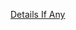 [Details If Any](https://github.com/deathbybandaid/piholeparser/blob/master/RecentRunLogs/parsingscripts/LatvianListEasyList.md)


